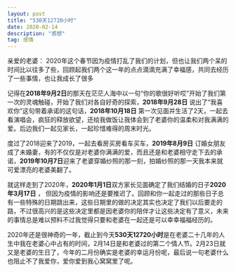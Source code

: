 ```yaml
---
layout: post
title: "530天12720小时"
date: 2020-02-14 
description: "感想"
tag: 感情
---
```

亲爱的老婆：
2020年这个春节因为疫情打乱了我们的计划，但也让我们两个呆的时间比以往多了些，回顾起我们两个这一年的点点滴滴充满了幸福感，共同去经历了一些事情，也让我成长了很多

记得在**2018年9月2日**的那天在茫茫人海中以一句“你的歌很好听哎”开始了我们第一次的灵魂触碰，开始了我们对各自好奇的探索，**2018年9月28日** 说出了“我喜欢你”这句带着承诺的这句话，**2018年10月18日**  第一次见面并生活了2天，一起去看演唱会，疯狂的释放欲望，还给我做饭让我体会到了老婆你的温柔和对我满满的爱。后边我们一起见家长，一起珍惜难得的周末时光。

度过了2018迎来了2019，一起去看房买房看车买车，**2019年8月9日** 订婚女朋友成了未婚妻，有的不仅仅是对老婆你满满的爱，而且还是和老婆相守走下去的承诺，**2019年10月7日**迎来了老婆穿婚纱照的那一刻，拍婚纱照的那一天我本来就可爱漂亮的老婆美翻了。
 
就这样走到了2020年，**2020年1月1日**双方家长见面确定了我们结婚的日子**2020年3月17日** ， 但因为疫情的影响还是要推迟了。回顾和你一起走过的那些日子总有一些特殊的日期跳出来，这些日期里的做的决定其实也决定了我们以后要走的路，不过很高兴的是这些决定里都是因老婆你的陪伴才让这些决定有了意义，未来的事情总是难以预料不过我觉得只要和老婆在一起还是可以幸幸福福经历的。

2020年还是很神奇的一年，截止到今天**530天12720小时**是在老婆二十几年的人生中我在老婆心中占有的时间，2月14日是和老婆过的第二个情人节。2月23日就又是老婆的生日了，今年的二月份确实是老婆的幸运月份呢，最后说一句老婆什么也阻止不了我爱你，爱你爱到我心窝窝里了呢。